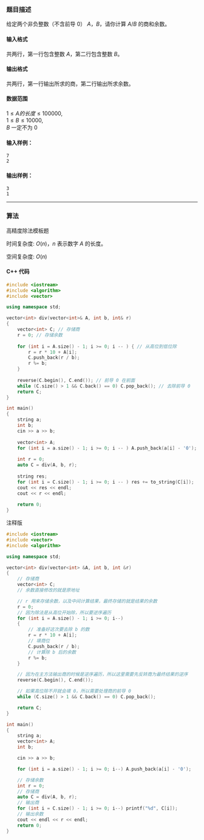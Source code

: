### 题目描述
给定两个非负整数（不含前导 $0$） $A，B$，请你计算 $A / B$ 的商和余数。

#### 输入格式

共两行，第一行包含整数 $A$，第二行包含整数 $B$。

#### 输出格式

共两行，第一行输出所求的商，第二行输出所求余数。

#### 数据范围

$1 \le A的长度 \le 100000$,  
$1 \le B \le 10000$,  
$B$ 一定不为 $0$

#### 输入样例：

    7
    2


#### 输出样例：

    3
    1

---
### 算法

高精度除法模板题

时间复杂度: $O(n)$，$n$ 表示数字 $A$ 的长度。

空间复杂度: $O(n)$
#### C++ 代码
```cpp
#include <iostream>
#include <algorithm>
#include <vector>

using namespace std;

vector<int> div(vector<int>& A, int b, int& r)
{
    vector<int> C; // 存储商
    r = 0; // 存储余数
    
    for (int i = A.size() - 1; i >= 0; i -- ) { // 从高位到低位除
        r = r * 10 + A[i];
        C.push_back(r / b);
        r %= b;
    }
    
    reverse(C.begin(), C.end()); // 前导 0 在前面
    while (C.size() > 1 && C.back() == 0) C.pop_back(); // 去除前导 0
    return C;
}

int main()
{
    string a;
    int b;
    cin >> a >> b;
    
    vector<int> A;
    for (int i = a.size() - 1; i >= 0; i -- ) A.push_back(a[i] - '0');
    
    int r = 0;
    auto C = div(A, b, r);
    
    string res;
    for (int i = C.size() - 1; i >= 0; i -- ) res += to_string(C[i]);
    cout << res << endl;
    cout << r << endl;
    
    return 0;
}
```
注释版
```cpp
#include <iostream>
#include <vector>
#include <algorithm>

using namespace std;

vector<int> div(vector<int> &A, int b, int &r)
{
    // 存储商
    vector<int> C;
    // 余数直接修改的就是原地址

    // r 用来存储余数，以及中间计算结果，最终存储的就是结果的余数
    r = 0;
    // 因为除法是从高位开始除，所以要逆序遍历
    for (int i = A.size() - 1; i >= 0; i--)
    {
        // 准备好这次要去除 b 的数
        r = r * 10 + A[i];
        // 填商位
        C.push_back(r / b);
        // 计算除 b 后的余数
        r %= b;
    }

    // 因为在主方法输出商的时候是逆序遍历，所以这里需要先反转商为最终结果的逆序
    reverse(C.begin(), C.end());

    // 如果高位除不开就会填 0，所以需要处理商的前导 0
    while (C.size() > 1 && C.back() == 0) C.pop_back();

    return C;
}

int main()
{
    string a;
    vector<int> A;
    int b;

    cin >> a >> b;

    for (int i = a.size() - 1; i >= 0; i--) A.push_back(a[i] - '0');

    // 存储余数
    int r = 0;
    // 存储商
    auto C = div(A, b, r);
    // 输出商
    for (int i = C.size() - 1; i >= 0; i--) printf("%d", C[i]);
    // 输出余数
    cout << endl << r << endl;
    return 0;
}
```